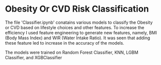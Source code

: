 # Obesity Or CVD Risk Classification

The file 'Classifier.ipynb' conatains various models to classify the Obesity or CVD based on lifestyle choices and other features. To increase the efficiency I used feature engineering to generate new features, namely, BMI (Body Mass Index) and WIR (Water Intake Ratio). It was seen that adding these feature led to increase in the accuracy of the models. 

The models were trained on Random Forest Classifier, KNN, LGBM Classifier, and XGBClassifier